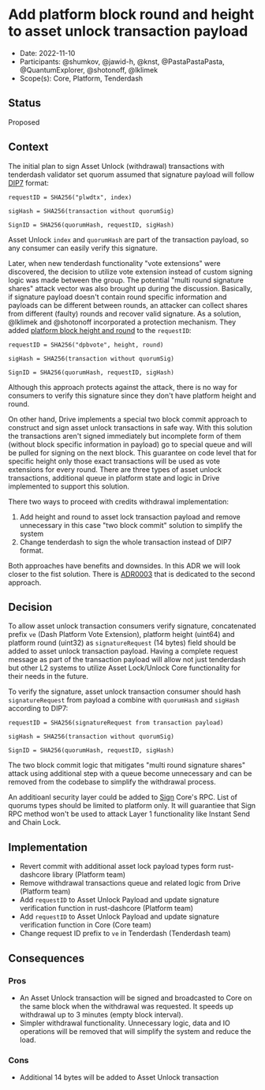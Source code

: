 # Add platform block round and height to asset unlock transaction payload

* Date: 2022-11-10
* Participants: @shumkov, @jawid-h, @knst, @PastaPastaPasta, @QuantumExplorer, @shotonoff, @lklimek
* Scope(s): Core, Platform, Tenderdash

## Status

Proposed

## Context

The initial plan to sign Asset Unlock (withdrawal) transactions with tenderdash validator
set quorum assumed that signature payload will follow [DIP7](https://github.com/dashpay/dips/blob/master/dip-0007.md) format:
```
requestID = SHA256("plwdtx", index)

sigHash = SHA256(transaction without quorumSig)

SignID = SHA256(quorumHash, requestID, sigHash)
```

Asset Unlock `index` and `quorumHash` are part of the transaction payload, so any consumer can easily
verify this signature.

Later, when new tenderdash functionality "vote extensions" were discovered, the decision to utilize vote extension
instead of custom signing logic was made between the group. The potential "multi round signature shares"
attack vector was also brought up during the discussion. Basically, if signature payload doesn't contain round specific
information and payloads can be different between rounds, an attacker can collect shares from different (faulty) rounds
and recover valid signature. As a solution, @lklimek and @shotonoff incorporated a protection mechanism.
They added [platform block height and round](https://github.com/dashpay/tenderdash/blob/dca73910c74bb8b80605e66b4a4b3a9c36c02e80/types/vote.go#L464) to the `requestID`:

```
requestID = SHA256("dpbvote", height, round)

sigHash = SHA256(transaction without quorumSig)

SignID = SHA256(quorumHash, requestID, sigHash)
```

Although this approach protects against the attack, there is no way for consumers to verify this signature
since they don't have platform height and round.

On other hand, Drive implements a special two block commit approach to construct and sign asset unlock transactions in safe way.
With this solution the transactions aren't signed immediately but incomplete form of them (without block specific information in payload)
go to special queue and will be pulled for signing on the next block. This guarantee on code level that for specific height only those
exact transactions will be used as vote extensions for every round. There are three types of asset unlock transactions, additional queue
in platform state and logic in Drive implemented to support this solution.

There two ways to proceed with credits withdrawal implementation:
1. Add height and round to asset lock transaction payload and remove unnecessary in this case "two block commit" solution to simplify the system
2. Change tenderdash to sign the whole transaction instead of DIP7 format.

Both approaches have benefits and downsides. In this ADR we will look closer to the fist solution.
There is [ADR0003](./adr-0003-vote-extensions-without-DIP7.md) that is dedicated to the second approach.

## Decision

To allow asset unlock transaction consumers verify signature, concatenated prefix `ve` (Dash Platform Vote Extension), platform height (uint64)
and platform round (uint32) as `signatureRequest` (14 bytes) field should be added to asset unlock transaction payload. Having a complete request
message as part of the transaction payload will allow not just tenderdash but other L2 systems to utilize Asset Lock/Unlock Core functionality for
their needs in the future.

To verify the signature, asset unlock transaction consumer should hash `signatureRequest` from payload a combine with `quorumHash` and `sigHash`
according to DIP7:

```
requestID = SHA256(signatureRequest from transaction payload)

sigHash = SHA256(transaction without quorumSig)

SignID = SHA256(quorumHash, requestID, sigHash)
```

The two block commit logic that mitigates "multi round signature shares" attack using additional step with a queue become unnecessary and can be removed from the codebase to simplify the withdrawal process.

An additioanl security layer could be added to [Sign](https://dashcore.readme.io/docs/core-api-ref-remote-procedure-calls-evo#quorum-sign) Core's RPC.
List of quorums types should be limited to platform only. It will guarantiee that Sign RPC method won't be used to attack Layer 1 functionality like
Instant Send and Chain Lock. 


## Implementation

* Revert commit with additional asset lock payload types form rust-dashcore library (Platform team)
* Remove withdrawal transactions queue and related logic from Drive (Platform team)
* Add `requestID` to Asset Unlock Payload and update signature verification function in rust-dashcore (Platform team)
* Add `requestID` to Asset Unlock Payload and update signature verification function in Core (Core team)
* Change request ID prefix to `ve` in Tenderdash (Tenderdash team)

## Consequences

### Pros

* An Asset Unlock transaction will be signed and broadcasted to Core on the same block when the withdrawal was requested.
  It speeds up withdrawal up to 3 minutes (empty block interval).
* Simpler withdrawal functionality. Unnecessary logic, data and IO operations will be removed that will simplify
  the system and reduce the load.

### Cons

* Additional 14 bytes will be added to Asset Unlock transaction
